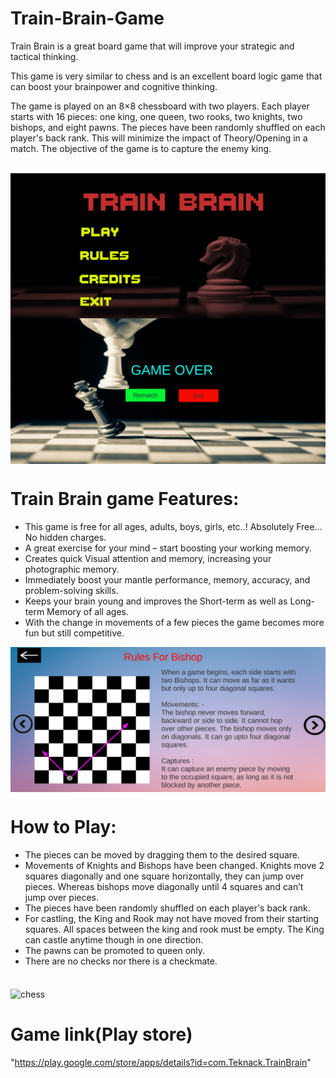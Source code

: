 # Train-Brain-Game

Train Brain is a great board game that will improve your strategic and tactical thinking.

This game is very similar to chess and is an excellent board logic game that can boost your brainpower and cognitive thinking.

The game is played on an 8×8 chessboard with two players. Each player starts with 16 pieces: one king, one queen, two rooks, two knights, two bishops, and eight pawns. The pieces have been randomly shuffled on each player's back rank. This will minimize the impact of Theory/Opening in a match. The objective of the game is to capture the enemy king.

<br />




<img align="middle" alt="chess" width="650px" src="TrainBrain2.jpg" />

<img align="middle" alt="chess" width="650px" src="TrainBrain3.jpg" />


<br />


# Train Brain game Features:

* This game is free for all ages, adults, boys, girls, etc..! Absolutely Free…No hidden charges.
* A great exercise for your mind – start boosting your working memory.
* Creates quick Visual attention and memory, increasing your photographic memory.
* Immediately boost your mantle performance, memory, accuracy, and problem-solving skills.
* Keeps your brain young and improves the Short-term as well as Long-term Memory of all ages.
* With the change in movements of a few pieces the game becomes more fun but still competitive.



<img align="middle" alt="chess" width="650px" src="TrainBrain1.jpg" />

<br />

# How to Play:

* The pieces can be moved by dragging them to the desired square.
* Movements of Knights and Bishops have been changed. Knights move 2 squares diagonally and one square horizontally, they can jump over pieces. Whereas bishops move diagonally until 4 squares and can’t jump over pieces.
* The pieces have been randomly shuffled on each player's back rank.
* For castling, the King and Rook may not have moved from their starting squares. All spaces between the king and rook must be empty. The King can castle anytime though in one direction.
* The pawns can be promoted to queen only.
* There are no checks nor there is a checkmate.

<br />


<img align="middle" alt="chess" width="650px" src="TrainBrain4.png" />

<br />

# Game link(Play store)

"https://play.google.com/store/apps/details?id=com.Teknack.TrainBrain"



